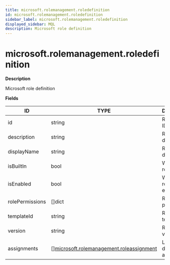 ```yaml
---
title: microsoft.rolemanagement.roledefinition
id: microsoft.rolemanagement.roledefinition
sidebar_label: microsoft.rolemanagement.roledefinition
displayed_sidebar: MQL
description: Microsoft role definition
---
```


# microsoft.rolemanagement.roledefinition

**Description**

Microsoft role definition

**Fields**

| ID              | TYPE                                                                                            | DESCRIPTION                         |
| --------------- | ----------------------------------------------------------------------------------------------- | ----------------------------------- |
| id              | string                                                                                          | Role definition ID                  |
| description     | string                                                                                          | Role definition description         |
| displayName     | string                                                                                          | Role definition display name        |
| isBuiltIn       | bool                                                                                            | Whether the role is built in        |
| isEnabled       | bool                                                                                            | Whether the role is enabled         |
| rolePermissions | &#91;&#93;dict                                                                                  | Role definition permissions         |
| templateId      | string                                                                                          | Role definition template ID         |
| version         | string                                                                                          | Role definition version             |
| assignments     | &#91;&#93;[microsoft.rolemanagement.roleassignment](microsoft.rolemanagement.roleassignment.md) | List of role definition assignments |
